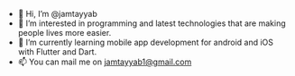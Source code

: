 - 👋 Hi, I’m @jamtayyab
- 👀 I’m interested in programming and latest technologies that are making people lives more easier.
- 🌱 I’m currently learning mobile app development for android and iOS with Flutter and Dart.
- 📫 You can mail me on jamtayyab1@gmail.com

<!---
jamtayyab/jamtayyab is a ✨ special ✨ repository because its `README.md` (this file) appears on your GitHub profile.
You can click the Preview link to take a look at your changes.
--->

